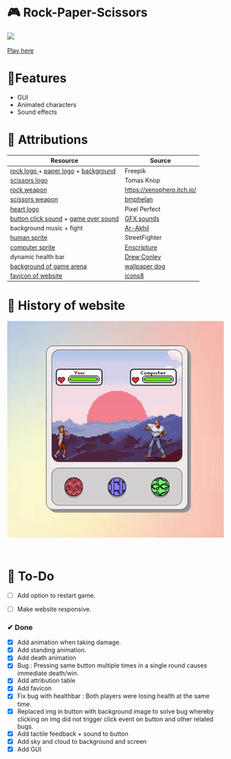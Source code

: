 # 🎮 Rock-Paper-Scissors
![](gifs/gif1.gif)

[Play here](https://creme332.github.io/my-odin-projects/rps-game/)

# 🚀Features
- GUI
- Animated characters
- Sound effects

# 📌 Attributions
Resource | Source
---|---
[rock logo ](img/rock.png) + [paper logo](img/paper.png) + [background](img/bg2.jpg) | Freepik
[scissors logo](img/scissors.png) | Tomas Knop
[rock weapon](weapons/rock.png)| https://xenophero.itch.io/
[scissors weapon](weapons/scissors.png) | [bmphelan]([https://www.instructables.com/Pixel-Art-Rock-Paper-Scissors-Game/)
[heart logo](img/heart.png)|Pixel Perfect
[button click sound](buttonsound.mp3) + [game over sound](audio/GameOver.mp3) | [GFX sounds](https://www.youtube.com/watch?v=8m7i4GdYycs&ab_channel=GFXSounds)
background music + fight  | [Ar-Akhil](https://github.com/Ar-Akhil/RPS-game/tree/master/audio)
[human sprite](sprites/ken.png)| StreetFighter 
[computer sprite](sprites/computersprite.png) | [Enscripture](https://www.spriters-resource.com/snes/finalfight3finalfighttough/sheet/36298/)
dynamic health bar | [Drew Conley](https://www.youtube.com/watch?v=KJxY6MadV2M&ab_channel=DrewConley)
[background of game arena](img/background.png)| [wallpaper dog](https://wallpaper.dog/pixel)
[favicon of website](img/icons8-game-controller-16.png)| [icons8](https://icons8.com/icons/set/favicon-game)

# 🚀 History of website
![](gifs/gif0.gif)

<img src="img/concept1.png" alt="early concept of game" height="00px" width="600px">

# 🔨 To-Do
- [ ] Add option to restart game.
- [ ] Make website responsive.


### ✔ Done
- [x] Add animation when taking damage.
- [x] Add standing animation.
- [x] Add death animation
- [x] Bug : Pressing same button multiple times in a single round causes immediate death/win.
- [x] Add attribution table
- [x] Add favicon
- [x] Fix bug with healthbar : Both players were losing health at the same time.
- [x] Replaced img in button with background image to solve bug whereby clicking on img did not trigger click event on button and other related bugs.
- [x] Add tactile feedback + sound to button
- [x] Add sky and cloud to background and screen
- [x] Add GUI
